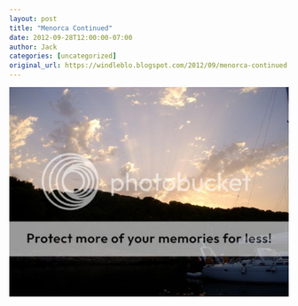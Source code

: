 ```yaml
---
layout: post
title: "Menorca Continued"
date: 2012-09-28T12:00:00-07:00
author: Jack
categories: [uncategorized]
original_url: https://windleblo.blogspot.com/2012/09/menorca-continued.html
---
```


[![Photobucket](/assets/images/blogspot/2012/img_19f1f84c.jpg)](http://s373.photobucket.com/albums/oo174/windleblo/Balearas/?action=view&current=DSCN7559-1.jpg)
